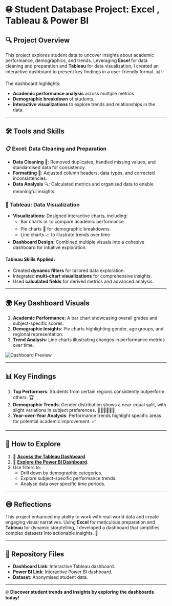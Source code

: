 # 🌐 Student Database Project: Excel , Tableau & Power BI

## 🔍 Project Overview  
This project explores student data to uncover insights about academic performance, demographics, and trends. Leveraging **Excel** for data cleaning and preparation and **Tableau** for data visualization, I created an interactive dashboard to present key findings in a user-friendly format. 📊✨

The dashboard highlights:
- **Academic performance analysis** across multiple metrics.
- **Demographic breakdown** of students.
- **Interactive visualizations** to explore trends and relationships in the data.

---

## 🛠️ Tools and Skills  

### 📋 Excel: Data Cleaning and Preparation  
- **Data Cleaning** 🧹: Removed duplicates, handled missing values, and standardised data for consistency.  
- **Formatting** 📑: Adjusted column headers, data types, and corrected inconsistencies.  
- **Data Analysis** 🔍: Calculated metrics and organised data to enable meaningful insights.

### 🔵 Tableau: Data Visualization  
- **Visualizations**: Designed interactive charts, including:
  - Bar charts 📊 to compare academic performance.
  - Pie charts 🥧 for demographic breakdowns.
  - Line charts 📈 to illustrate trends over time.
- **Dashboard Design**: Combined multiple visuals into a cohesive dashboard for intuitive exploration.

#### Tableau Skills Applied:
- Created **dynamic filters** for tailored data exploration.
- Integrated **multi-chart visualizations** for comprehensive insights.
- Used **calculated fields** for derived metrics and advanced analysis.

---

## 🌍 Key Dashboard Visuals

1. **Academic Performance**: A bar chart showcasing overall grades and subject-specific scores.  
2. **Demographic Insights**: Pie charts highlighting gender, age groups, and regional representation.  
3. **Trend Analysis**: Line charts illustrating changes in performance metrics over time.

![Dashboard Preview](https://public.tableau.com/screenshot-link-placeholder)

---

## 📊 Key Findings

1. **Top Performers**: Students from certain regions consistently outperform others. 🏆  
2. **Demographic Trends**: Gender distribution shows a near-equal split, with slight variations in subject preferences. 👩🏾‍🎓👨🏽‍🎓  
3. **Year-over-Year Analysis**: Performance trends highlight specific areas for potential academic improvement. 📈  

---

## 🚀 How to Explore

1. 🔗 **[Access the Tableau Dashboard](https://public.tableau.com/app/profile/shahed.ali2592/viz/StudentDatabaseProject-ExcelTableau/Dashboard1)**.  
2. 🔗 **[Explore the Power BI Dashboard](https://app.powerbi.com/groups/me/reports/253f04ae-a7a6-47c5-a800-7ed3cafe8bee/7a1a7a2dade0e1d41d6d?experience=power-bi)**.  
3. Use filters to:
   - Drill down by demographic categories.
   - Explore subject-specific performance trends.
   - Analyse data over specific time periods.  

---

## 😅 Reflections
This project enhanced my ability to work with real-world data and create engaging visual narratives. Using **Excel** for meticulous preparation and **Tableau** for dynamic storytelling, I developed a dashboard that simplifies complex datasets into actionable insights. 🚀

---

## 📑 Repository Files
- **Dashboard Link**: Interactive Tableau dashboard.
- **Power BI Link**: Interactive Power BI dashboard.
- **Dataset**: Anonymised student data.  

---

🌐 **Discover student trends and insights by exploring the dashboards today!**
